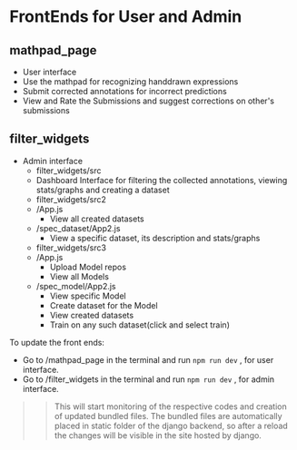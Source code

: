 # FrontEnds for User and Admin
## mathpad_page
- User interface
- Use the mathpad for recognizing handdrawn expressions
- Submit corrected annotations for incorrect predictions
- View and Rate the Submissions and suggest corrections on other's submissions

## filter_widgets
- Admin interface
  -  filter_widgets/src
    - Dashboard Interface for filtering the collected annotations, viewing stats/graphs and creating a dataset  
  -  filter_widgets/src2
    - /App.js
      - View all created datasets    
    - /spec_dataset/App2.js
      - View a specific dataset, its description and stats/graphs 
  -  filter_widgets/src3
    - /App.js
      - Upload Model repos
      - View all Models 
    - /spec_model/App2.js
      - View specific Model
      - Create dataset for the Model
      - View created datasets
      - Train on any such dataset(click and select train)

To update the front ends:
- Go to /mathpad_page in the terminal and run `npm run dev` , for user interface.
- Go to /filter_widgets in the terminal and run `npm run dev` , for admin interface.
> > This will start monitoring of the respective codes and creation of updated bundled files. The bundled files are automatically placed in static folder of the django backend, so after a reload the changes will be visible in the site hosted by django. 

